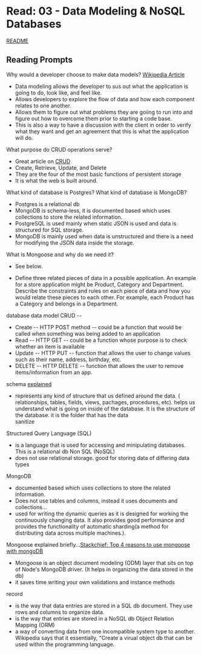 # Read: 03 - Data Modeling & NoSQL Databases
[README](/README.md)

## Reading Prompts
 Why would a developer choose to make data models? 
[Wikipedia Article](https://en.wikipedia.org/wiki/Data_model)
  - Data modeling allows the developer to sus out what the application is going to do, look like, and feel like. 
  - Allows developers to explore the flow of data and how each component relates to one another. 
  - Allows them to figure out what problems they are goiing to run into and figure out how to overcome them prior to starting a code base. 
  - This is also a way to have a discussion with the client in order to verify what they want and get an agreement that this is what the application will do.

What purpose do CRUD operations serve?
- Great article on [CRUD](https://www.codecademy.com/articles/what-is-crud)
- Create, Retrieve, Update, and Delete
- They are the four of the most basic functions of persistent storage
- It is what the web is built around. 

 What kind of database is Postgres? What kind of database is MongoDB?
- Postgres is a relational db
- MongoDB is schema-less, it  is documented based which uses collections to store the related information. 
- PostgreSQL is used mainly when static JSON is used and data is structured for SQL storage. 
- MongoDB is mainly used when data is unstructured and there is a need for modifying the JSON data inside the storage.


What is Mongoose and why do we need it?
  - See below. 

- Define three related pieces of data in a possible application. An example for a store application might be Product, Category and Department. Describe the constraints and rules on each piece of data and how you would relate these pieces to each other. For example, each Product has a Category and belongs in a Department.





database
data model
CRUD -- 
  - Create -- HTTP POST method -- could be a function that would be called when something was being added to an application
  - Read -- HTTP GET -- could be a function whose purpose is to check whether an item is available
  - Update -- HTTP PUT -- function that allows the user to change values such as their name, address, birthday, etc.
  - DELETE -- HTTP DELETE -- function that allows the user to remove items/information from an app. 

schema [explained](https://www.youtube.com/watch?v=3BZz8R7mqu0)
- represents any kind of structure that us defined around the data. ( relationships, tables, fields, views, pachages, procedures, etc).
helps us understand what is going on inside of the database. It is the structure of the database. it is the folder that has the data  
sanitize

Structured Query Language (SQL)
- is a language that is used for accessing and minipulating databases. This is a relational db
Non SQL (NoSQL)
- does not use relational storage. good for storing data of differing data types

MongoDB 
-  documented based which uses collections to store the related information.
- Does not use tables and columns, instead it uses documents and collections... 
- used for writing the dynamic queries as it is designed for working the continuously changing data. It also provides good performance and provides the functionality of automatic sharding(a method for distributing data across multiple machines.).

Mongoose explained briefly...[Stackchief: Top 4 reasons to use mongoose with mongoDB](https://www.stackchief.com/blog/Top%204%20Reasons%20to%20Use%20Mongoose%20with%20MongoDB)
  - Mongoose is an object document modeling (ODM) layer that sits on top of Node's MongoDB driver. (It helps in organizing the data stored in the db)
  -  it saves time writing your own validations and instance methods
  
record
- is the way that data entries are stored in a SQL db
document. They use rows and columns to organize data. 
- is the way that entries are stored in a NoSQL db
Object Relation Mapping (ORM)
- a way of converting data from one incompatible system type to another. Wikipedia says that it essentially, "Create a virual object db that can be used within the programming language. 